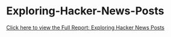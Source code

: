 # Exploring-Hacker-News-Posts

[Click here to view the Full Report: Exploring Hacker News Posts](https://nbviewer.jupyter.org/github/stephentaul22/Exploring-Hacker-News-Posts/blob/main/Exploring%20Hacker%20News%20Posts%20%7C%20Guided%20Project%202.ipynb)


